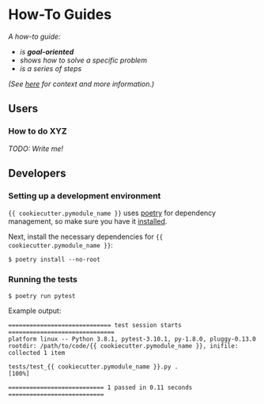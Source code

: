 # How-To Guides

_A how-to guide:_

- _is **goal-oriented**_
- _shows how to solve a specific problem_
- _is a series of steps_

_(See [here](https://www.divio.com/blog/documentation/) for context and more information.)_

## Users

### How to do XYZ

_TODO: Write me!_


## Developers

### Setting up a development environment

`{{ cookiecutter.pymodule_name }}` uses [poetry](https://python-poetry.org/) for dependency management, so make sure you have it [installed](https://python-poetry.org/docs/#installation).

Next, install the necessary dependencies for `{{ cookiecutter.pymodule_name }}`:
```
$ poetry install --no-root
```


### Running the tests

```
$ poetry run pytest
```

Example output:
```
============================= test session starts ==============================
platform linux -- Python 3.8.1, pytest-3.10.1, py-1.8.0, pluggy-0.13.0
rootdir: /path/to/code/{{ cookiecutter.pymodule_name }}, inifile:
collected 1 item

tests/test_{{ cookiecutter.pymodule_name }}.py .                                           [100%]

=========================== 1 passed in 0.11 seconds ===========================
```
